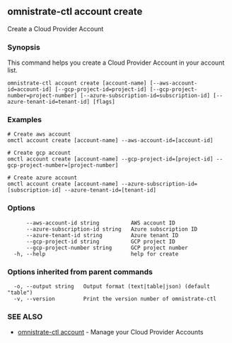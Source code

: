 ## omnistrate-ctl account create

Create a Cloud Provider Account

### Synopsis

This command helps you create a Cloud Provider Account in your account list.

```
omnistrate-ctl account create [account-name] [--aws-account-id=account-id] [--gcp-project-id=project-id] [--gcp-project-number=project-number] [--azure-subscription-id=subscription-id] [--azure-tenant-id=tenant-id] [flags]
```

### Examples

```
# Create aws account
omctl account create [account-name] --aws-account-id=[account-id]

# Create gcp account
omctl account create [account-name] --gcp-project-id=[project-id] --gcp-project-number=[project-number]

# Create azure account
omctl account create [account-name] --azure-subscription-id=[subscription-id] --azure-tenant-id=[tenant-id]
```

### Options

```
      --aws-account-id string          AWS account ID
      --azure-subscription-id string   Azure subscription ID
      --azure-tenant-id string         Azure tenant ID
      --gcp-project-id string          GCP project ID
      --gcp-project-number string      GCP project number
  -h, --help                           help for create
```

### Options inherited from parent commands

```
  -o, --output string   Output format (text|table|json) (default "table")
  -v, --version         Print the version number of omnistrate-ctl
```

### SEE ALSO

* [omnistrate-ctl account](omnistrate-ctl_account.md)	 - Manage your Cloud Provider Accounts

